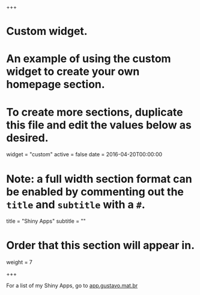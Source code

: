 +++
# Custom widget.
# An example of using the custom widget to create your own homepage section.
# To create more sections, duplicate this file and edit the values below as desired.
widget = "custom"
active = false
date = 2016-04-20T00:00:00

# Note: a full width section format can be enabled by commenting out the `title` and `subtitle` with a `#`.
title = "Shiny Apps"
subtitle = ""

# Order that this section will appear in.
weight = 7

+++

For a list of my Shiny Apps, go to [app.gustavo.mat.br](https://app.gustavo.mat.br)
